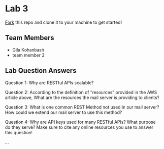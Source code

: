 # Lab 3
[Fork](https://docs.github.com/en/get-started/quickstart/fork-a-repo) this repo and clone it to your machine to get started!

## Team Members
- Gila Kohanbash
- team member 2

## Lab Question Answers

Question 1: Why are RESTful APIs scalable?


Question 2: According to the definition of “resources” provided in the AWS article above, What are the resources the mail server is providing to clients?

Question 3: What is one common REST Method not used in our mail server? How could we extend our mail server to use this method?


Question 4: Why are API keys used for many RESTful APIs? What purpose do they serve? Make sure to cite any online resources you use to answer this question!

...
